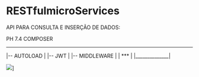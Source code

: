 # RESTfulmicroServices

API PARA CONSULTA E INSERÇÃO DE DADOS:

PH 7.4
COMPOSER
__________________
   |-- AUTOLOAD   |
   |-- JWT        |
   |-- MIDDLEWARE |
   | ***          |
   |______________|
<div >   
  <img src='https://www.freecodecamp.org/news/content/images/2020/08/0.png'/>]
</div >
